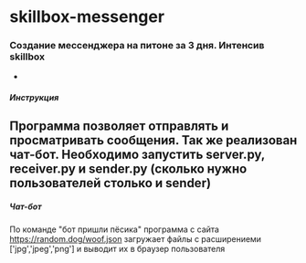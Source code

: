 # skillbox-messenger
### Создание мессенджера на питоне за 3 дня. Интенсив skillbox
-
##### Инструкция
Программа позволяет отправлять и просматривать сообщения. Так же реализован чат-бот.
Необходимо запустить server.py, receiver.py и sender.py (сколько нужно пользователей столько и sender)
-
##### Чат-бот
По команде "бот пришли пёсика" программа с сайта https://random.dog/woof.json загружает файлы с расширениеми ['jpg','jpeg','png']
и выводит их в браузер пользователя
